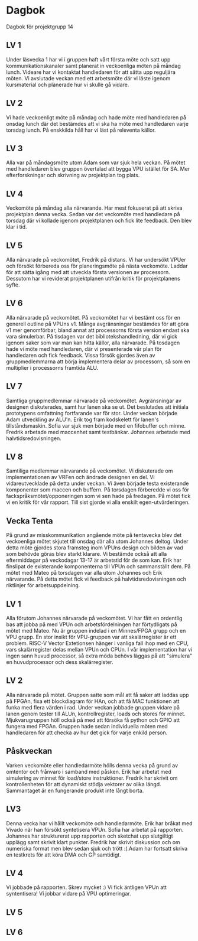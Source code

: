 # Dagbok
Dagbok för projektgrupp 14

## LV 1

Under läsvecka 1 har vi i gruppen haft vårt första möte och satt upp kommunikationskanaler samt planerat in veckoenliga möten på måndag lunch. Videare har vi kontaktat handledaren för att sätta upp reguljära möten. Vi avslutade veckan med ett arbetsmöte där vi läste igenom kursmaterial och planerade hur vi skulle gå vidare.

## LV 2 

Vi hade veckoenligt möte på måndag och hade möte med handledaren på onsdag lunch där det bestämdes att vi ska ha möte med handledaren varje torsdag lunch. På enskkilda håll har vi läst på releventa källor.

## LV 3

Alla var på måndagsmöte utom Adam som var sjuk hela veckan. På mötet med handledaren blev gruppen övertalad att bygga VPU istället för SA. Mer efterforskningar och skrivning av projektplan tog plats.

## LV 4

Veckomöte på måndag alla närvarande. Har mest fokuserat på att skriva projektplan denna vecka. Sedan var det veckomöte med handledare på torsdag där vi kollade igenom projektplanen och fick lite feedback. Den blev klar i tid.

## LV 5

Alla närvarade på veckomötet, Fredrik på distans. Vi har undersökt VPUer och försökt förbereda oss för planeringsmöte på nästa veckomöte. Laddar för att sätta igång med att utveckla första versionen av processorn. Dessutom har vi reviderat projektplanen utifrån kritik för projektplanens syfte. 

## LV 6

Alla närvarade på veckomötet. På veckomötet har vi bestämt oss för en generell outline på VPUns v1. Många avgränsningar bestämdes för att göra v1 mer genomförbar, bland annat att processorns första version endast ska vara simulerbar. På tisdagen var det bibliotekshandledning, där vi gick igenom saker som var man kan hitta källor, alla närvarade. På tosdagen hade vi möte med handledaren, där vi presenterade vår plan för handledaren och fick feedback. Vissa försök gjordes även av gruppmedlemmarna att börja implementera delar av processorn, så som en multiplier i processorns framtida ALU.

## LV 7

Samtliga gruppmedlemmar närvarade på veckomötet. Avgränsningar av designen diskuterades, samt hur lanen ska se ut. Det beslutades att initiala prototypens omfattning fortfarande var för stor. Under veckan började Adam
utveckling av ALU'n. Erik tog fram kodskelett för lanen's tillståndsmaskin. Sofia var sjuk men började med
en fifobuffer och minne. Fredrik arbetade med maccenhet samt testbänkar. Johannes arbetade med halvtidsredovisningen.

## LV 8

Samtiliga medlemmar närvarande på veckomötet. Vi diskuterade om implementationen av VRFen och ändrade designen en del. Vi vidareutvecklade på detta under veckan. Vi även började testa existerande komponenter som maccen och buffern. På torsdagen förberedde vi oss för fackspråksmötet/opponeringen som vi sen hade på fredagen. På mötet fick vi en kritik för vår rapport. Till sist gjorde vi alla enskilt egen-utvärderingen.

## Vecka Tenta

På grund av misskommunikation angående möte på tentavecka blev det veckoenliga mötet skjutet till onsdag där alla utom Johannes deltog. Under detta möte gjordes stora framsteg inom VPUns design och bilden av vad som behövde göras blev starkt klarare. Vi bestämde också att alla eftermiddagar på veckodagar 13-17 är arbetstid för de som kan. Erik har finslipat de existerande komponenterna till VPUn och sammanställt dem. På mötet med Mateo på torsdagen var alla utom Johannes och Erik närvarande. På detta mötet fick vi feedback på halvtidsredovisningen och riktlinjer för arbetsuppdelning. 

## LV 1

Alla förutom Johannes närvarade på veckomötet. Vi har fått en ordentlig bas att jobba på med VPUn och arbetsfördelningen har förtydligats på mötet med Mateo. Nu är gruppen indelad i en Minnes/FPGA grupp och en VPU grupp. En stor insikt för VPU-gruppen var att skalärregister är ett problem. RISC-V Vector Extetionsen hänger i vanliga fall ihop med en CPU, vars skalärregister delas mellan VPUn och CPUn. I vår implementation har vi ingen sann huvud processor, så extra möda behövs läggas på att "simulera" en huvudprocessor och dess skalärregister. 

## LV 2
Alla närvarade på mötet. Gruppen satte som mål att få saker att laddas upp på FPGAn, fixa ett blockdiagram för HAn, och att få MAC funktionen att funka med flera värden i rad. Under veckan jobbade gruppen vidare på lanen genom tester till ALUn, kontrollregister, loads och stores för minnet. Mjukvarugruppen höll också på med att försöka få python och GPIO att fungera med FPGAn. Gruppen hade sedan individuella möten med handledaren för att checka av hur det gick för varje enkild person.

## Påskveckan
Varken veckomöte eller handledarmöte hölls denna vecka på grund av omtentor och frånvaro i samband med påsken.
Erik har arbetat med simulering av minnet för load/store instruktioner. Fredrik har skrivit om kontrollenheten för att dynamiskt stödja vektorer av olika längd. Sammantaget är en fungerande produkt inte långt borta.

## LV3
Denna vecka har vi hållt veckomöte och handledarmöte. Erik har bråkat med Vivado när han försökt syntetisera VPUn. Sofia har arbetat på rapporten. Johannes har strukturerat upp rapporten och sketchat upp slutgiltigt upplägg samt skrivit klart punkter. Fredrik har skrivit diskussion och om numeriska format men blev sedan sjuk och trött :(.Adam har fortsatt skriva en testkrets för att köra DMA och GP samtidigt.

## LV 4
Vi jobbade på rapporten. Skrev mycket :) Vi fick äntligen VPUn att syntentisera! Vi jobbar vidare på VPU optimeringar. 

## LV 5


## LV 6
